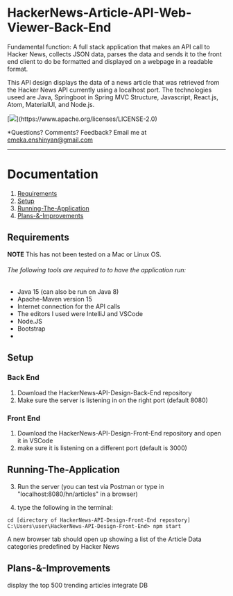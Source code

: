 # HackerNews-Article-API-Web-Viewer-Back-End
Fundamental function: A full stack application that makes an API call to Hacker News, collects JSON data, parses the data and sends it to the front end client to do be formatted and displayed on a webpage in a readable format.

This API design displays the data of a news article that was retrieved from the Hacker News API currently using a localhost port. The technologies useed are Java, Springboot in Spring MVC Structure, Javascript, React.js, Atom, MaterialUI, and Node.js.

[![](https://img.shields.io/badge/license-Spring-darkgreen.svg?)](https://www.apache.org/licenses/LICENSE-2.0)

*Questions?  Comments?  Feedback? Email me at emeka.enshinyan@gmail.com 

-----



# Documentation
1. [Requirements](#Requirements)
2. [Setup](#Setup)
3. [Running-The-Application](#Running-The-Application)
4. [Plans-&-Improvements](#Plans-&-Improvements)

## Requirements
**NOTE** This has not been tested on a Mac or Linux OS.

###### The following tools are required to to have the application run:
- Java 15 (can also be run on Java 8)
- Apache-Maven version 15
- Internet connection for the API calls
- The editors I used were IntelliJ and VSCode
- Node.JS
- Bootstrap
- 

## Setup
### Back End
1. Download the HackerNews-API-Design-Back-End repository
2.  Make sure the server is listening in on the right port (default 8080)
### Front End
1. Download the HackerNews-API-Design-Front-End repository and open it in VSCode
2. make sure it is listening on a different port (default is 3000)

## Running-The-Application
3.  Run the server (you can test via Postman or type in "localhost:8080/hn/articles" in a browser)


3. type the following in the terminal:

```
cd [directory of HackerNews-API-Design-Front-End repostory]
C:\Users\user\HackerNews-API-Design-Front-End> npm start
```
A new browser tab should open up showing a list of the Article Data categories predefined by Hacker News

## Plans-&-Improvements

display the top 500 trending articles
integrate DB
